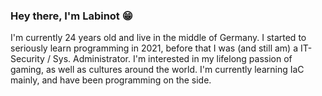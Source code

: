 ### Hey there, I'm Labinot 😁 
I'm currently 24 years old and live in the middle of Germany. I started to seriously learn programming in 2021, before that I was (and still am) a IT-Security / Sys. Administrator. I'm interested in my lifelong passion of gaming, as well as cultures around the world. I'm currently learning IaC mainly, and have been programming on the side.

<!--
**LabiJH/LabiJH** is a ✨ _special_ ✨ repository because its `README.md` (this file) appears on your GitHub profile.

Here are some ideas to get you started:

- 🔭 I’m currently working on ...
- 🌱 I’m currently learning ...
- 👯 I’m looking to collaborate on ...
- 🤔 I’m looking for help with ...
- 💬 Ask me about ...
- 📫 How to reach me: ...
- 😄 Pronouns: ...
- ⚡ Fun fact: ...
-->
